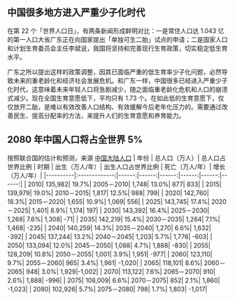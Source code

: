 ## 中国很多地方进入严重少子化时代

在第 22 个「世界人口日」，有两条新闻形成鲜明对比：一是常住人口达 1.043 亿的第一人口大省广东正在向国家提出「单独可生二胎」试点的申请；二是国家人口和计划生育委员会主任李斌说，我国将坚持和完善现行生育政策，切实稳定低生育水平。

广东之所以提出这样的政策调整，因其已面临严重的低生育率少子化问题，必然导致未来的重老龄化和经济社会发展危机。和广东一样，中国很多已经进入严重少子化时代，这意味着未来年轻人口将急剧减少，随之面临重老龄化危机和人口的崩溃式减少。现在全国生育意愿低下，平均只有 1.73 个。在如此低的生育意愿下，仅仅放开二胎，是难以有效改善人口结构、有效缓解今后老年化压力的。需要通过改善民生、提高分配率的方法，来提升人们的生育意愿和养育能力。

## 2080 年中国人口将占全世界 5%

按照联合国的估计和预测，来源 [中国大陆人口](https://zh.wikipedia.org/wiki/%E4%B8%AD%E5%9B%BD%E5%A4%A7%E9%99%86%E4%BA%BA%E5%8F%A3)
| 年份 | 总人口（万人）| 总人口占世界比例 | 时期 | 出生（万人/年）| 出生人口占世界比例 | 死亡（万人/年）| 增长（万人/年）|
|----------|:-------------:|------:|------:|------:|------:|------:|------:|
| 2010| 135,982| 19.7%| 2005－2010| 1,748| 13.0%| 877| 833|
| 2015| 139,979| 19.0%| 2010－2015| 1,817| 12.5%| 988| 799|
| 2020| 142,760| 18.3%| 2015－2020| 1,655| 10.9%| 1,069| 556|
| 2025| 143,745| 17.4%| 2020－2025| 1,401| 8.9%| 1,174| 197|
| 2030| 143,392| 16.4%| 2025－2030| 1,268| 7.6%| 1,308| -71|
| 2035| 142,219| 15.4%| 2030－2035| 1,264| 7.1%| 1,468| -235|
| 2040| 140,259| 14.3%| 2035－2040| 1,270| 6.6%| 1,632| -392|
| 2045| 137,244| 13.2%| 2040－2045| 1,203| 5.7%| 1,776| -603|
| 2050| 133,094| 12.0%| 2045－2050| 1,088| 4.7%| 1,888| -830|
| 2055| 128,209| 10.8%| 2050－2055| 1,001| 3.9%| 1,951| -977|
| 2060| 123,110| 9.7%| 2055－2060| 965| 3.4%| 1,961| -1,020|
| 2065| 118,101| 8.6%| 2060－2065| 948| 3.0%| 1,929|-1,002|
| 2070| 113,122| 7.6%| 2065－2070| 910| 2.6%| 1,888| -996|
| 2075| 108,009| 6.6%| 2070－2075| 852| 2.1%| 1,860| -1,023|
| 2080| 102,926| 5.7%| 2075－2080| 798| 1.7%| 1,803| -1,017|

